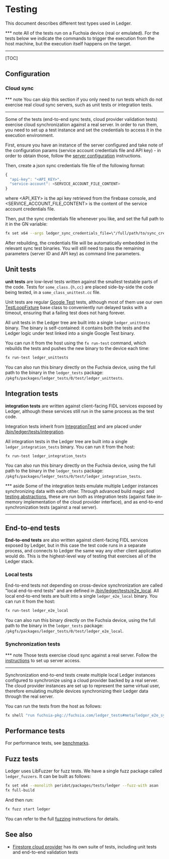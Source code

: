 # Testing

This document describes different test types used in Ledger.

*** note
All of the tests run on a Fuchsia device (real or emulated). For the tests below
we indicate the commands to trigger the execution from the host machine, but the
execution itself happens on the target.
***

[TOC]

## Configuration

### Cloud sync

*** note
You can skip this section if you only need to run tests which do not exercise
real cloud sync servers, such as unit tests or integration tests.
***

Some of the tests (end-to-end sync tests, cloud provider validation tests)
exercise cloud synchronization against a real server. In order to run them, you
need to set up a test instance and set the credentials to access it in the
execution environment.

First, ensure you have an instance of the server configured and take note of the
configuration params (service account credentials file and API key) - in order
to obtain those, follow the [server configuration] instructions.

Then, create a json sync credentials file file of the following format:
```javascript
{
  "api-key": "<API_KEY>",
  "service-account": <SERVICE_ACCOUNT_FILE_CONTENT>
}
```
where <API_KEY> is the api key retrieved from the firebase console, and
<SERVICE_ACCOUNT_FILE_CONTENT> is the content of the service account credentials
file.

Then, put the sync credentials file whenever you like, and set the full path to
it in the GN variable:

```sh
fx set x64 --args ledger_sync_credentials_file=\"/full/path/to/sync_credentials.json\"
```

After rebuilding, the credentials file will be automatically embedded in the
relevant sync test binaries. You will still need to pass the remaining
parameters (server ID and API key) as command line parameters.

## Unit tests

**unit tests** are low-level tests written against the smallest testable parts
of the code. Tests for `some_class.{h,cc}` are placed side-by-side the code
being tested, in a `some_class_unittest.cc` file.

Unit tests are regular [Google Test] tests, although most of them use our own
[TestLoopFixture] base class to conveniently run delayed tasks with a
timeout, ensuring that a failing test does not hang forever.

All unit tests in the Ledger tree are built into a single `ledger_unittests`
binary. The binary is self-contained: it contains both the tests and the Ledger
logic under test linked into a single Google Test binary.

You can run it from the host using the `fx run-test` command, which
rebuilds the tests and pushes the new binary to the device each time:

```sh
fx run-test ledger_unittests
```

You can also run this binary directly on the Fuchsia device, using the full
path to the binary in the `ledger_tests` package:
`/pkgfs/packages/ledger_tests/0/test/ledger_unittests`.

## Integration tests

**integration tests** are written against client-facing FIDL services exposed by
Ledger, although these services still run in the same process as the test code.

Integration tests inherit from [IntegrationTest] and are placed under
[/bin/ledger/tests/integration].

All integration tests in the Ledger tree are built into a single
`ledger_integration_tests` binary. You can run it from the host:

```sh
fx run-test ledger_integration_tests
```

You can also run this binary directly on the Fuchsia device, using the full
path to the binary in the `ledger_tests` package:
`/pkgfs/packages/ledger_tests/0/test/ledger_integration_tests`.

*** aside
Some of the integration tests emulate multiple Ledger instances synchronizing
data with each other. Through advanced build magic and [testing abstractions],
these are run both as integration tests (against fake in-memory implementation
of the cloud provider interface), and as end-to-end synchronization tests
(against a real server).
***

## End-to-end tests

**End-to-end tests** are also written against client-facing FIDL services
exposed by Ledger, but in this case the test code runs in a separate process,
and connects to Ledger the same way any other client application would do. This
is the highest-level way of testing that exercises all of the Ledger stack.

### Local tests

End-to-end tests not depending on cross-device synchronization are called "local
end-to-end tests" and are defined in [/bin/ledger/tests/e2e_local]. All local
end-to-end tests are built into a single `ledger_e2e_local` binary. You can run
it from the host:

```sh
fx run-test ledger_e2e_local
```

You can also run this binary directly on the Fuchsia device, using the full
path to the binary in the `ledger_tests` package:
`/pkgfs/packages/ledger_tests/0/test/ledger_e2e_local`.

### Synchronization tests

*** note
Those tests exercise cloud sync against a real server. Follow the
[instructions](#cloud-sync) to set up server access.
***

Synchronization end-to-end tests create multiple local Ledger instances
configured to synchronize using a cloud provider backed by a real server. The
cloud provider instances are set up to represent the same virtual user,
therefore emulating multiple devices synchronizing their Ledger data through the
real server.

You can run the tests from the host as follows:

```sh
fx shell "run fuchsia-pkg://fuchsia.com/ledger_tests#meta/ledger_e2e_sync.cmx"
```

## Performance tests

For performance tests, see [benchmarks].

## Fuzz tests

Ledger uses LibFuzzer for fuzz tests. We have a single fuzz package called `ledger_fuzzers`. It can be built as follows:

```sh
fx set x64 --monolith peridot/packages/tests/ledger --fuzz-with asan
fx full-build
```

And then run:

```sh
fx fuzz start ledger
```

You can refer to the full [fuzzing] instructions for details.

## See also

 - [Firestore cloud provider] has its own suite of tests, including unit tests
   and end-to-end validation tests

[Google Test]: https://github.com/google/googletest
[TestLoopFixture]: https://fuchsia.googlesource.com/garnet/+/master/public/lib/gtest/test_loop_fixture.h
[IntegrationTest]: /bin/ledger/tests/integration/integration_test.h
[/bin/ledger/tests/integration]: /bin/ledger/tests/integration
[Synchronization end-to-end tests]: /bin/ledger/tests/e2e_sync/README.md
[/bin/ledger/tests/e2e_local]: /bin/ledger/tests/e2e_local
[/bin/ledger/tests/e2e_sync]: /bin/ledger/tests/e2e_sync
[server configuration]: /bin/cloud_provider_firestore/docs/configuration.md
[testing abstractions]: /bin/ledger/testing/ledger_app_instance_factory.h
[benchmarks]: /bin/ledger/tests/benchmark/README.md
[Firestore cloud provider]: /bin/cloud_provider_firestore/README.md
[fuzzing]: https://fuchsia.googlesource.com/docs/+/master/development/workflows/libfuzzer.md
